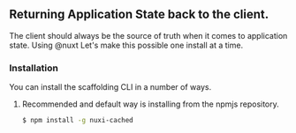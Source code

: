 ## Returning Application State back to the client.

The client should always be the source of truth when it comes to application state.
Using @nuxt Let's make this possible one install at a time.

### Installation
You can install the scaffolding CLI in a number of ways.
1. Recommended and default way is installing from the npmjs repository.
   ```bash
   $ npm install -g nuxi-cached
   ```
